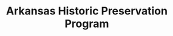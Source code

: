 ---
layout: repo
title: "Arkansas Historic Preservation Program"
id: 1324
permalink: repos/1324/
---